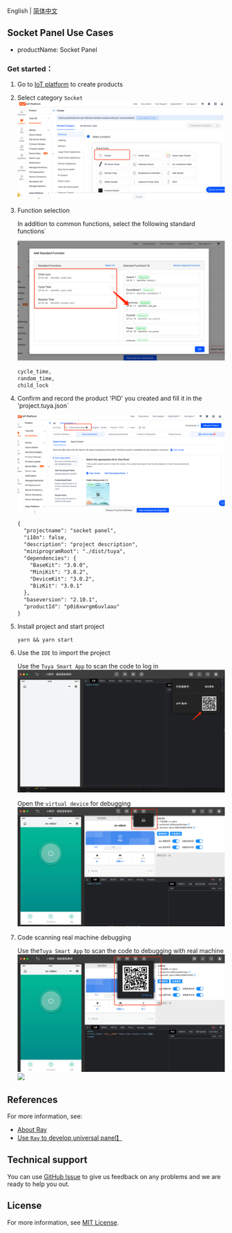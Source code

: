 English[](README.md) | [简体中文](README_zh.md)

## Socket Panel Use Cases

- productName: Socket Panel

### Get started：

1. Go to [IoT platform](https://iot.tuya.com/) to create products

2. Select category `Socket`
   ![功能选择](./images/iot01.png)
3. Function selection

   In addition to common functions, select the following standard functions`

   ![功能选择](./images/iot02.png)

   ```
   cycle_time,
   random_time,
   child_lock
   ```

4. Confirm and record the product 'PID' you created and fill it in the 'project.tuya.json`

   ![pid](./images/iot04.png)

   ```
   {
     "projectname": "socket panel",
     "i18n": false,
     "description": "project description",
     "miniprogramRoot": "./dist/tuya",
     "dependencies": {
       "BaseKit": "3.0.0",
       "MiniKit": "3.0.2",
       "DeviceKit": "3.0.2",
       "BizKit": "3.0.1"
     },
     "baseversion": "2.10.1",
     "productId": "p0i6xwrgm6uvlaau"
   }
   ```

5. Install project and start project

   ```
   yarn && yarn start
   ```

6. Use the `IDE` to import the project

   Use the `Tuya Smart App` to scan the code to log in
   ![IDE01](./images/iot05.png)

   Open the `virtual device` for debugging
   ![IDE02](./images/iot06.png)

7. Code scanning real machine debugging

   Use the`Tuya Smart App` to scan the code to debugging with real machine
   ![IDE04](./images/iot07.png)
   <image src="./images/iot08.png" width=200 />

## References

For more information, see:

- [About Ray](https://developer.tuya.com/cn/ray)
- [Use `Ray` to develop universal panel】](https://developer.tuya.com/cn/miniapp-codelabs/codelabs/panelmore-guide/index.html#0)

## Technical support

You can use [GitHub Issue](https://github.com/Tuya-Community/tuya-ray-demo/issues) to give us feedback on any problems and we are ready to help you out.

## License

For more information, see [MIT License](LICENSE).
